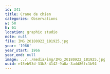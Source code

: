 ```yaml
---
id: 341
title: Crane de chien
categories: Observations
w: 50
h: 61
location: graphic studio
note: null
file: IMG_20180922_181925.jpg
year: '1966'
year_start: 1966
year_end: null
image: ../../media/img/IMG_20180922_181925.jpg
uuid: e15eb93d-33b8-4142-9a0a-3add86fc1b94
---
```


